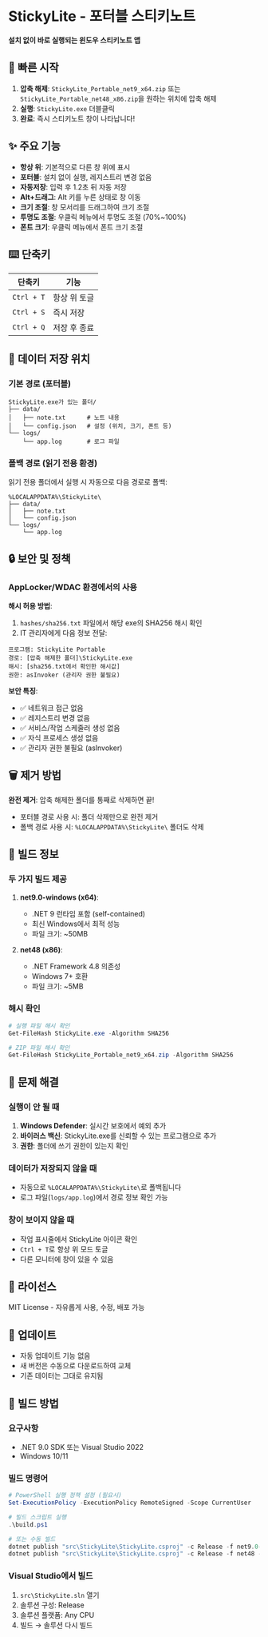 # StickyLite - 포터블 스티키노트

**설치 없이 바로 실행되는 윈도우 스티키노트 앱**

## 🚀 빠른 시작

1. **압축 해제**: `StickyLite_Portable_net9_x64.zip` 또는 `StickyLite_Portable_net48_x86.zip`을 원하는 위치에 압축 해제
2. **실행**: `StickyLite.exe` 더블클릭
3. **완료**: 즉시 스티키노트 창이 나타납니다!

## ✨ 주요 기능

- **항상 위**: 기본적으로 다른 창 위에 표시
- **포터블**: 설치 없이 실행, 레지스트리 변경 없음
- **자동저장**: 입력 후 1.2초 뒤 자동 저장
- **Alt+드래그**: Alt 키를 누른 상태로 창 이동
- **크기 조절**: 창 모서리를 드래그하여 크기 조절
- **투명도 조절**: 우클릭 메뉴에서 투명도 조절 (70%~100%)
- **폰트 크기**: 우클릭 메뉴에서 폰트 크기 조절

## ⌨️ 단축키

| 단축키 | 기능 |
|--------|------|
| `Ctrl + T` | 항상 위 토글 |
| `Ctrl + S` | 즉시 저장 |
| `Ctrl + Q` | 저장 후 종료 |

## 📁 데이터 저장 위치

### 기본 경로 (포터블)
```
StickyLite.exe가 있는 폴더/
├── data/
│   ├── note.txt      # 노트 내용
│   └── config.json   # 설정 (위치, 크기, 폰트 등)
└── logs/
    └── app.log       # 로그 파일
```

### 폴백 경로 (읽기 전용 환경)
읽기 전용 폴더에서 실행 시 자동으로 다음 경로로 폴백:
```
%LOCALAPPDATA%\StickyLite\
├── data/
│   ├── note.txt
│   └── config.json
└── logs/
    └── app.log
```

## 🔒 보안 및 정책

### AppLocker/WDAC 환경에서의 사용

**해시 허용 방법**:
1. `hashes/sha256.txt` 파일에서 해당 exe의 SHA256 해시 확인
2. IT 관리자에게 다음 정보 전달:

```
프로그램: StickyLite Portable
경로: [압축 해제한 폴더]\StickyLite.exe
해시: [sha256.txt에서 확인한 해시값]
권한: asInvoker (관리자 권한 불필요)
```

**보안 특징**:
- ✅ 네트워크 접근 없음
- ✅ 레지스트리 변경 없음
- ✅ 서비스/작업 스케줄러 생성 없음
- ✅ 자식 프로세스 생성 없음
- ✅ 관리자 권한 불필요 (asInvoker)

## 🗑️ 제거 방법

**완전 제거**: 압축 해제한 폴더를 통째로 삭제하면 끝!

- 포터블 경로 사용 시: 폴더 삭제만으로 완전 제거
- 폴백 경로 사용 시: `%LOCALAPPDATA%\StickyLite\` 폴더도 삭제

## 🔧 빌드 정보

### 두 가지 빌드 제공

1. **net9.0-windows (x64)**: 
   - .NET 9 런타임 포함 (self-contained)
   - 최신 Windows에서 최적 성능
   - 파일 크기: ~50MB

2. **net48 (x86)**:
   - .NET Framework 4.8 의존성
   - Windows 7+ 호환
   - 파일 크기: ~5MB

### 해시 확인

```powershell
# 실행 파일 해시 확인
Get-FileHash StickyLite.exe -Algorithm SHA256

# ZIP 파일 해시 확인  
Get-FileHash StickyLite_Portable_net9_x64.zip -Algorithm SHA256
```

## 🐛 문제 해결

### 실행이 안 될 때
1. **Windows Defender**: 실시간 보호에서 예외 추가
2. **바이러스 백신**: StickyLite.exe를 신뢰할 수 있는 프로그램으로 추가
3. **권한**: 폴더에 쓰기 권한이 있는지 확인

### 데이터가 저장되지 않을 때
- 자동으로 `%LOCALAPPDATA%\StickyLite\`로 폴백됩니다
- 로그 파일(`logs/app.log`)에서 경로 정보 확인 가능

### 창이 보이지 않을 때
- 작업 표시줄에서 StickyLite 아이콘 확인
- `Ctrl + T`로 항상 위 모드 토글
- 다른 모니터에 창이 있을 수 있음

## 📄 라이선스

MIT License - 자유롭게 사용, 수정, 배포 가능

## 🔄 업데이트

- 자동 업데이트 기능 없음
- 새 버전은 수동으로 다운로드하여 교체
- 기존 데이터는 그대로 유지됨

## 🔨 빌드 방법

### 요구사항
- .NET 9.0 SDK 또는 Visual Studio 2022
- Windows 10/11

### 빌드 명령어
```powershell
# PowerShell 실행 정책 설정 (필요시)
Set-ExecutionPolicy -ExecutionPolicy RemoteSigned -Scope CurrentUser

# 빌드 스크립트 실행
.\build.ps1

# 또는 수동 빌드
dotnet publish "src\StickyLite\StickyLite.csproj" -c Release -f net9.0-windows -r win-x64 --self-contained true -o "build\StickyLite_Portable_net9_x64"
dotnet publish "src\StickyLite\StickyLite.csproj" -c Release -f net48 -r win-x86 -o "build\StickyLite_Portable_net48_x86"
```

### Visual Studio에서 빌드
1. `src\StickyLite.sln` 열기
2. 솔루션 구성: Release
3. 솔루션 플랫폼: Any CPU
4. 빌드 → 솔루션 다시 빌드
